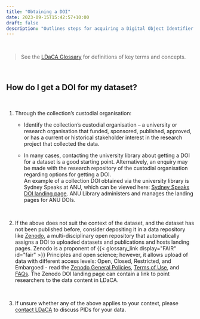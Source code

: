 ```yaml
---
title: "Obtaining a DOI"
date: 2023-09-15T15:42:57+10:00
draft: false
description: "Outlines steps for acquiring a Digital Object Identifier (DOI) for a data collection."
---
```


<br>

> See the [LDaCA Glossary](https://docs.ldaca.edu.au/other-resources/glossary/) for definitions of key terms and concepts.

<br>

## How do I get a DOI for my dataset?

<br>

1. Through the collection’s custodial organisation:

   - Identify the collection’s custodial organisation – a university or research organisation that funded, sponsored, published, approved, or has a current or historical stakeholder interest in the research project that collected the data.
    
   - In many cases, contacting the university library about getting a DOI for a dataset is a good starting point. Alternatively, an enquiry may be made with the research repository of the custodial organisation regarding options for getting a DOI.<br>
   An example of a collection DOI obtained via the university library is Sydney Speaks at ANU, which can be viewed here: [Sydney Speaks DOI landing page](https://datacommons.anu.edu.au/DataCommons/rest/display/anudc:6184?layout=def:display). ANU Library administers and manages the landing pages for ANU DOIs. 

<br>

2. If the above does not suit the context of the dataset, and the dataset has not been published before, consider depositing it in a data repository like [Zenodo](https://zenodo.org/), a multi-disciplinary open repository that automatically assigns a DOI to uploaded datasets and publications and hosts landing pages. Zenodo is a proponent of {{< glossary_link display="FAIR" id="fair" >}} Principles and open science; however, it allows upload of data with different access levels: Open, Closed, Restricted, and Embargoed - read the [Zenodo General Policies](https://about.zenodo.org/policies/), [Terms of Use](https://about.zenodo.org/terms/), and [FAQs](https://help.zenodo.org/). The Zenodo DOI landing page can contain a link to point researchers to the data content in LDaCA. 

<br>

3. If unsure whether any of the above applies to your context, please [contact LDaCA](/contact) to discuss PIDs for your data.

<br>